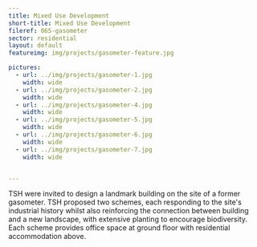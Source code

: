 ```yaml
---
title: Mixed Use Development
short-title: Mixed Use Development
fileref: 065-gasometer
sector: residential
layout: default
featureimg: img/projects/gasometer-feature.jpg

pictures:
  - url: ../img/projects/gasometer-1.jpg
    width: wide
  - url: ../img/projects/gasometer-2.jpg
    width: wide
  - url: ../img/projects/gasometer-4.jpg
    width: wide
  - url: ../img/projects/gasometer-5.jpg
    width: wide
  - url: ../img/projects/gasometer-6.jpg
    width: wide
  - url: ../img/projects/gasometer-7.jpg
    width: wide


---
```


TSH were invited to design a landmark building on the site of a former gasometer. TSH proposed two schemes, each responding to the site's industrial history whilst also reinforcing the connection between building and a new landscape, with extensive planting to encourage biodiversity.  Each scheme provides office space at ground floor with residential accommodation above.

